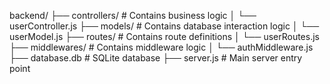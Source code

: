 backend/
├── controllers/         # Contains business logic
│   └── userController.js
├── models/              # Contains database interaction logic
│   └── userModel.js
├── routes/              # Contains route definitions
│   └── userRoutes.js
├── middlewares/         # Contains middleware logic
│   └── authMiddleware.js
├── database.db          # SQLite database
├── server.js            # Main server entry point
